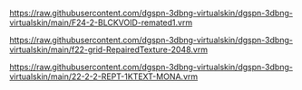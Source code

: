 https://raw.githubusercontent.com/dgspn-3dbng-virtualskin/dgspn-3dbng-virtualskin/main/F24-2-BLCKVOID-remated1.vrm

https://raw.githubusercontent.com/dgspn-3dbng-virtualskin/dgspn-3dbng-virtualskin/main/f22-grid-RepairedTexture-2048.vrm

https://raw.githubusercontent.com/dgspn-3dbng-virtualskin/dgspn-3dbng-virtualskin/main/22-2-2-REPT-1KTEXT-MONA.vrm

